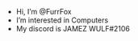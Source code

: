 - Hi, I’m @FurrFox
- I’m interested in Computers
- My discord is JAMEZ WULF#2106

<!---
FurrFox/FurrFox is a ✨ special ✨ repository because its `README.md` (this file) appears on your GitHub profile.
You can click the Preview link to take a look at your changes.
--->
